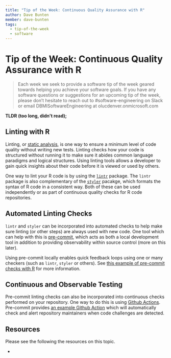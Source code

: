 ```yaml
---
title: "Tip of the Week: Continuous Quality Assurance with R"
author: Dave Bunten
member: dave-bunten
tags:
  - tip-of-the-week
  - software
---
```


# Tip of the Week: Continuous Quality Assurance with R

> Each week we seek to provide a software tip of the week geared towards helping you achieve your software goals. If you have any software questions or suggestions for an upcoming tip of the week, please don’t hesitate to reach out to #software-engineering on Slack or email DBMISoftwareEngineering at olucdenver.onmicrosoft.com

__TLDR (too long, didn't read);__

## Linting with R

Linting, or [static analysis](https://en.wikipedia.org/wiki/Static_program_analysis), is one way to ensure a minimum level of code quality without writing new tests. Linting checks how your code is structured without running it to make sure it abides common language paradigms and logical structures. Using linting tools allows a developer to gain quick insights about their code before it is viewed or used by others.

One way to lint your R code is by using the [`lintr`](https://github.com/r-lib/lintr) package. The `lintr` package is also complementary of the [`styler`](https://github.com/r-lib/styler) pacakge, which formats the syntax of R code in a consistent way. Both of these can be used independently or as part of continuous quality checks for R code repositories.

## Automated Linting Checks

`lintr` and `styler` can be incorporated into automated checks to help make sure linting (or other steps) are always used with new code. One tool which can help with this is [pre-commit](https://pre-commit.com/), which acts as both a local development tool in addition to providing observability within source control (more on this later).

Using pre-commit locally enables quick feedback loops using one or many checkers (such as `lintr`, `styler` or others). See [this example of pre-commit checks with R](https://github.com/lorenzwalthert/precommit) for more information.

## Continuous and Observable Testing

Pre-commit linting checks can also be incorporated into continuous checks performed on your repository. One way to do this is using [Github Actions](https://docs.github.com/en/actions). Pre-commit provides [an example Github Action](https://github.com/pre-commit/action) which will automatically check and alert repository maintainers when code challenges are detected.

## Resources

Please see the following the resources on this topic.

-
